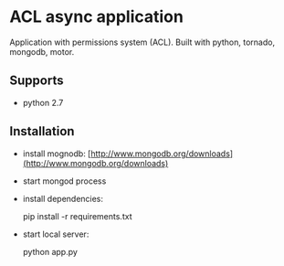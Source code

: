 ACL async application
=====================

Application with permissions system (ACL). Built with python, tornado, mongodb, motor.


Supports
--------

- python 2.7


Installation
------------

- install mognodb: [http://www.mongodb.org/downloads](http://www.mongodb.org/downloads)
- start mongod process
- install dependencies:
    
    pip install -r requirements.txt

- start local server:

    python app.py
